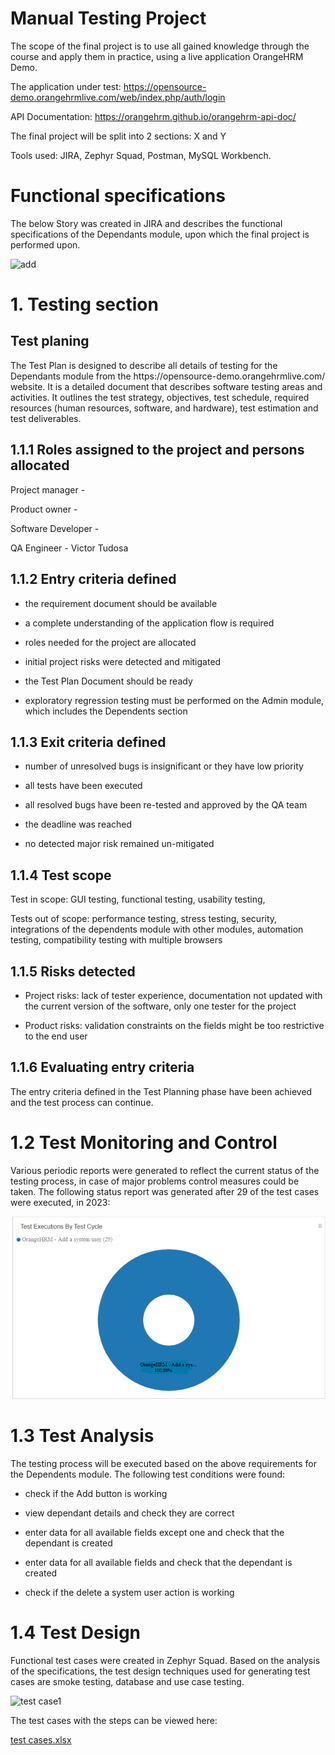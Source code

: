 <h1> Manual Testing Project </h1>

   The scope of the final project is to use all gained knowledge through the course and apply them in practice, using a live application OrangeHRM Demo.
      
   The application under test: https://opensource-demo.orangehrmlive.com/web/index.php/auth/login
  
   API Documentation: https://orangehrm.github.io/orangehrm-api-doc/
  
   The final project will be split into 2 sections:  X and Y
  
   Tools used: JIRA, Zephyr Squad, Postman, MySQL Workbench. 
      

<h1> Functional specifications </h1>

<p>   The below Story was created in JIRA and describes the functional specifications of the Dependants module, upon which the final project is performed upon. </p>

![add](https://github.com/TudosaVictor/Project-Manual-Testing/assets/125571503/3b0a5543-ede5-41b5-8ae6-01ff07a2480d)


<h1> 1. Testing section </h1>

   <h2> Test planing </h2>
<p>
    The Test Plan is designed to describe all details of testing for the Dependants module from the https://opensource-demo.orangehrmlive.com/ website.
    It is a detailed document that describes software testing areas and activities. It outlines the test strategy, objectives, test schedule, required resources (human resources, software, and hardware), test estimation and test deliverables. </p>


   <h2> 1.1.1 Roles assigned to the project and persons allocated </h2>
  
  Project manager - 
  
  Product owner - 
  
  Software Developer - 
  
  QA Engineer - Victor Tudosa
  
  
  
   <h2> 1.1.2 Entry criteria defined </h2>
  
  - the requirement document should be available
  
  - a complete understanding of the application flow is required
  
  - roles needed for the project are allocated
  
  - initial project risks were detected and mitigated
  
  - the Test Plan Document should be ready
  
  - exploratory regression testing must be performed on the Admin module, which includes the Dependents section
  
  
   <h2> 1.1.3 Exit criteria defined </h2>
 
  - number of unresolved bugs is insignificant or they have low priority

  - all tests have been executed

  - all resolved bugs have been re-tested and approved by the QA team

  - the deadline was reached

  - no detected major risk remained un-mitigated


<h2>  1.1.4 Test scope </h2>
      
   Test in scope: GUI testing, functional testing, usability testing,
      
   Tests out of scope: performance testing, stress testing, security, integrations of the dependents module with other modules, automation testing, compatibility testing with multiple browsers
   
   
   <h2> 1.1.5 Risks detected </h2>
   
   - Project risks: lack of tester experience, documentation not updated with the current version of the software, only one tester for the project
   
   - Product risks: validation constraints on the fields might be too restrictive to the end user 


<h2>  1.1.6 Evaluating entry criteria </h2>

   The entry criteria defined in the Test Planning phase have been achieved and the test process can continue.
    
   
   <h1> 1.2 Test Monitoring and Control </h1>
   
   Various periodic reports were generated to reflect the current status of the testing process, in case of major problems control measures could be taken. The following status report was generated after 29 of the test cases were executed, in 2023:
   
  ![(/assets/chart.png)](https://github.com/TudosaVictor/Project-Manual-Testing/blob/main/chart.png)
   
   <h1> 1.3 Test Analysis </h1>
   
   The testing process will be executed based on the above requirements for the Dependents module. The following test conditions were found:
   
   - check if the Add button is working

   - view dependant details and check they are correct

   - enter data for all available fields except one and check that the dependant is created

   - enter data for all available fields and check that the dependant is created

   - check if the delete a system user action is working

   <h1> 1.4 Test Design </h1>

   Functional test cases were created in Zephyr Squad. Based on the analysis of the specifications, the test design techniques used for generating test cases are smoke testing, database and use case testing.

![test case1](https://github.com/TudosaVictor/Project-Manual-Testing/assets/125571503/ddc9f987-faff-4ec5-9326-6297e2c35b88)

The test cases with the steps can be viewed here:

[test cases.xlsx](https://github.com/TudosaVictor/Project-Manual-Testing/files/11949680/test.cases.xlsx)


   

   

